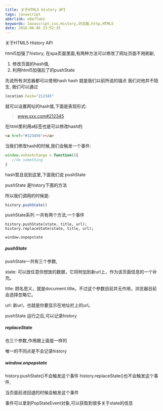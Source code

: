 ```yaml
---
title: 关于HTML5 History API
tags: javascript
abbrlink: e8e7fab1
keywords: Javascript,css,History,浏览器,http,HTML5
date: 2016-06-06 23:52:35
---
```

关于HTML5 History API

html5加强了history,
在spa页面里面,有两种方法可以修改了网址页面不用刷新,
1. 修改页面的hash值,
2. 利用html5加强后了的pushState


先说所有浏览器都可以使用hash
hash 就是我们以前所说的锚点
我们对他并不陌生,
我们可以通过


```javascript
location.hash="212345"
```
<!-- more -->
就可以设置网址的hash值,下面是表现形式:

> www.xxx.com#212345

在html里利用a标签也是可以修改hash的
```html
<a href="#123456"></a>
```

当我们修改hash的时候,我们会触发一个事件:

```JavaScript
window.onhashchange = function(){
   //do something
}
```



hash暂且说到这里,下面我们说 pushState

pushState 是history下面的方法

所以我们调用的时候是:

```JavaScript
history.pushState()
```
pushState系列 一共有两个方法,一个事件

```
history.pushState(state, title, url);
history.replaceState(state, title, url);

window.onpopstate
```


##### pushState

pushState一共有三个参数,

state: 可以放任意你想放的数据，它将附加到新url上，作为该页面信息的一个补充。

title: 顾名思义，就是document.title。不过这个参数目前并无作用，浏览器目前会选择忽略它。

url: 新url，也就是你要显示在地址栏上的url。

pushState 运行之后,可以记录history


##### replaceState
也三个参数,作用跟上面是一样的

唯一的不同点是不会记录history

##### window.onpopstate

history.pushState()不会触发这个事件
history.replaceState()也不会触发这个事件,

当页面前进回退的时候会触发这个事件

事件可以拿到PopStateEvent对象,可以获取到很多关于state的信息
